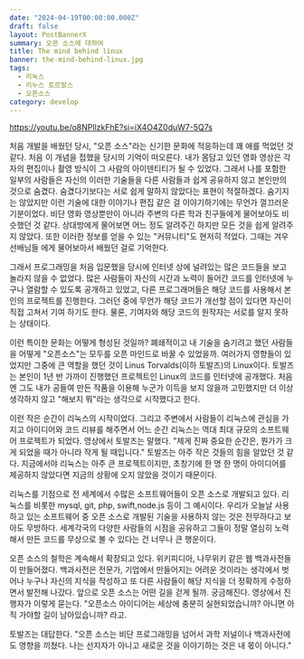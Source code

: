 ```yaml
---
date: "2024-04-19T00:00:00.000Z"
draft: false
layout: PostBannerX
summary: 오픈 소스에 대하여
title: The mind behind linux
banner: the-mind-behind-linux.jpg
tags:
  - 리눅스
  - 리누스 토르발스
  - 오픈소스
category: develop
---
```


https://youtu.be/o8NPllzkFhE?si=iX4O4Z0duW7-5Q7s

처음 개발을 배웠던 당시, "오픈 소스"라는 신기한 문화에 적응하는데 꽤 애를 먹었던 것 같다. 처음 이 개념을 접했을 당시의 기억이 떠오른다. 내가 몸담고 있던 영화 영상은 각자의 편집이나 촬영 방식이 그 사람의 아이덴티티가 될 수 있었다.
그래서 나를 포함한 일부의 사람들은 자신의 이러한 기술들을 다른 사람들과 쉽게 공유하지 않고 본인만의 것으로 숨겼다. 숨겼다기보다는 서로 쉽게 말하지 않았다는 표현이 적절하겠다.
숨기지는 않았지만 이런 기술에 대한 이야기나 편집 같은 걸 이야기하기에는 무언가 껄끄러운 기분이었다. 비단 영화 영상뿐만이 아니라 주변의 다른 학과 친구들에게 물어보아도 비슷했던 것 같다. 상대방에게 물어보면 어느 정도 알려주긴 하지만 모든 것을 쉽게 알려주지 않았다. 또한 이러한 정보를 얻을 수 있는 "커뮤니티"도 현저히 적었다. 그때는 겨우 선배님들 에게 물어보아서 배웠던 걸로 기억한다.

그래서 프로그래밍을 처음 입문했을 당시에 인터넷 상에 널려있는 많은 코드들을 보고 놀라지 않을 수 없었다. 많은 사람들이 자신의 시간과 노력이 들어간 코드를 인터넷에 누구나 열람할 수 있도록 공개하고 있었고, 다른 프로그래머들은 해당 코드를 사용해서
본인의 프로젝트를 진행한다. 그러던 중에 무언가 해당 코드가 개선할 점이 있다면 자신이 직접 고쳐서 기여 하기도 한다. 물론, 기여자와 해당 코드의 원작자는 서로를 알지 못하는 상태이다.

이런 특이한 문화는 어떻게 형성된 것일까? 폐쇄적이고 내 기술을 숨기려고 했던 사람들을 어떻게 "오픈소스"는 모두를 오픈 마인드로 바꿀 수 있었을까. 여러가지 영향들이 있었지만 그중에 큰 역할을 했던 것이 Linus Torvalds(이하 토발즈)의 Linux이다. 토발즈는 본인이 1년 반 가까이 진행했던 프로젝트인 Linux의 코드를 인터넷에 공개했다. 처음엔 그도 내가 공들여 만든 작품을 이용해 누군가 이득을 보지 않을까 고민했지만 더 이상 생각하지 않고 "해보지 뭐"라는 생각으로 시작했다고 한다.

이런 작은 순간이 리눅스의 시작이었다. 그리고 주변에서 사람들이 리눅스에 관심을 가지고 아이디어와 코드 리뷰를 해주면서 어느 순간 리눅스는 역대 최대 규모의 소프트웨어 프로젝트가 되었다. 영상에서 토발즈는 말했다. "제게 진짜 중요한 순간은, 뭔가가 크게 되었을 때가 아니라 작게 될 때입니다." 토발즈는 아주 작은 것들의 힘을 알았던 것 같다. 지금에서야 리눅스는 아주 큰 프로젝트이지만, 초창기에 한 명 한 명이 아이디어를 제공하지 않았다면 지금의 상황에 오지 않았을 것이기 때문이다.

리눅스를 기점으로 전 세계에서 수많은 소프트웨어들이 오픈 소스로 개발되고 있다. 리눅스를 비롯한 mysql, git, php, swift,node.js 등이 그 예시이다. 우리가 오늘날 사용하고 있는 소프트웨어 중 오픈 소스로 개발된 기술을 사용하지 않는 것은 전무하다고 보아도 무방하다. 세계각국의 다양한 사람들의 시점을 공유하고 그들이 정말 열심히 노력해서 만든 코드를 무상으로 볼 수 있다는 건 너무나 큰 행운이다.

오픈 소스의 철학은 계속해서 확장되고 있다. 위키피디아, 나무위키 같은 웹 백과사전들이 만들어졌다. 백과사전은 전문가, 기업에서 만들어지는 어려운 것이라는 생각에서 벗어나 누구나 자신의 지식을 작성하고 또 다른 사람들이 해당 지식을 더 정확하게 수정하면서 발전해 나갔다. 앞으로 오픈 소스는 어떤 길을 걷게 될까. 궁금해진다. 영상에서 진행자가 이렇게 묻는다. "오픈소스 아이디어는 세상에 충분히 실현되었습니까? 아니면 아직 가야할 길이 남아있습니까? 라고.

토발즈는 대답한다. "오픈 소스는 비단 프로그래밍을 넘어서 과학 저널이나 백과사전에도 영향을 끼쳤다. 나는 선지자가 아니고 새로운 것을 이야기하는 것은 내 몫이 아니다."
